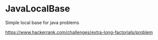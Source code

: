 # JavaLocalBase
 Simple local base for java problems


https://www.hackerrank.com/challenges/extra-long-factorials/problem
